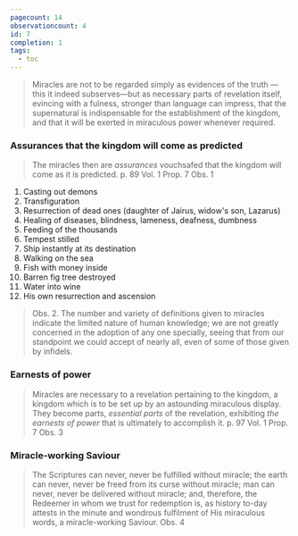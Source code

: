 ```yaml
---
pagecount: 14
observationcount: 4
id: 7
completion: 1
tags:
  - toc
---
```

>Miracles are not to be regarded simply as evidences of the truth —this it indeed subserves—but as necessary parts of revelation itself, evincing with a fulness, stronger than language can impress, that the supernatural is indispensable for the establishment of the kingdom, and that it will be exerted in miraculous power whenever required.
### Assurances that the kingdom will come as predicted

> The miracles then are *assurances* vouchsafed that the kingdom will come as it is predicted.
>  p. 89 Vol. 1 Prop. 7 Obs. 1

1. Casting out demons
2. Transfiguration
3. Resurrection of dead ones (daughter of Jairus, widow's son, Lazarus)
4. Healing of diseases, blindness, lameness, deafness, dumbness
5. Feeding of the thousands
6. Tempest stilled
7. Ship instantly at its destination
8. Walking on the sea
9. Fish with money inside
10. Barren fig tree destroyed
11. Water into wine
12. His own resurrection and ascension


>Obs. 2. The number and variety of definitions given to miracles indicate the limited nature of human knowledge; we are not greatly concerned in the adoption of any one specially, seeing that from our standpoint we could accept of nearly all, even of some of those given by infidels.
### Earnests of power
> Miracles are necessary to a revelation pertaining to the kingdom, a kingdom which is to be set up by an astounding miraculous display.  They become parts, *essential parts* of the revelation, exhibiting *the earnests of power* that is ultimately to accomplish it.
> p. 97 Vol. 1 Prop. 7 Obs. 3

### Miracle-working Saviour
>The Scriptures can never, never be fulfilled without miracle; the earth can never, never be freed from its curse without miracle; man can never, never be delivered without miracle; and, therefore, the Redeemer in whom we trust for redemption is, as history to-day attests in the minute and wondrous fulfilment of His miraculous words, a miracle-working Saviour.
>Obs. 4